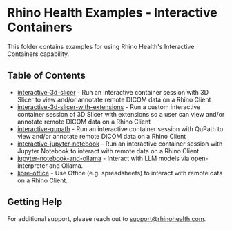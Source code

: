 # Rhino Health Examples - Interactive Containers

This folder contains examples for using Rhino Health's Interactive Containers capability.

## Table of Contents
- [interactive-3d-slicer](./interactive-3d-slicer/README.md) - Run an interactive container session with 3D Slicer to view and/or annotate remote DICOM data on a Rhino Client
- [interactive-3d-slicer-with-extensions](./interactive-3d-slicer-with-extensions/README.md) - Run a custom interactive container session of 3D Slicer with extensions so a user can view and/or annotate remote DICOM data on a Rhino Client
- [interactive-qupath](./interactive-qupath/README.md) - Run an interactive container session with QuPath to view and/or annotate remote DICOM data on a Rhino Client
- [interactive-jupyter-notebook](./interactive-jupyter-notebook/README.md) - Run an interactive container session with Jupyter Notebook to interact with remote data on a Rhino Client
- [jupyter-notebook-and-ollama](./jupyter-notebook-and-ollama/README.md) - Interact with LLM models via open-interpreter and Ollama.
- [libre-office](./libre-office/README.md) - Use Office (e.g. spreadsheets) to interact with remote data on a Rhino Client.

## Getting Help
For additional support, please reach out to [support@rhinohealth.com](mailto:support@rhinohealth.com).
